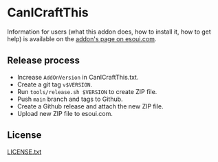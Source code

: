 # CanICraftThis

Information for users (what this addon does, how to install it, how to get help)
is available on the [addon's page on esoui.com][esoui].

## Release process

* Increase `AddOnVersion` in CanICraftThis.txt.
* Create a git tag `v$VERSION`.
* Run `tools/release.sh $VERSION` to create ZIP file.
* Push `main` branch and tags to Github.
* Create a Github release and attach the new ZIP file.
* Upload new ZIP file to esoui.com.

## License

[LICENSE.txt](LICENSE.txt)


[esoui]: https://www.esoui.com/downloads/info2963-CanICraftThis.html
